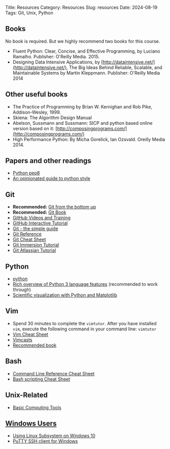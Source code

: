 Title: Resources
Category: Resources
Slug: resources
Date: 2024-08-19
Tags: Git, Unix, Python

## Books

No book is required. But we highly recommend two books for this course.

- Fluent Python: Clear, Concise, and Effective Programming, by Luciano Ramalho.
  Publisher: O'Reilly Media. 2015.
- Designing Data Intensive Applications, by
  [http://dataintensive.net/](http://dataintensive.net/), The Big Ideas Behind
  Reliable, Scalable, and Maintainable Systems by Martin Kleppmann. Publisher:
  O'Reilly Media 2014

## Other useful books

- The Practice of Programming by Brian W. Kernighan and Rob Pike,
  Addison-Wesley, 1999.
- Skiena: The Algorithm Design Manual
- Abelson, Sussmann and Sussmann: SICP and python based online version based on
  it: [http://composingprograms.com/](http://composingprograms.com/)
- High Performance Python: By Micha Gorelick, Ian Ozsvald. Oreilly Media 2014.


## Papers and other readings

- [Python pep8](https://www.python.org/dev/peps/pep-0008/)
- [An opinionated guide to python style](https://github.com/amontalenti/elements-of-python-style)

## Git

* **Recommended:** [Git from the bottom up](https://jwiegley.github.io/git-from-the-bottom-up/)
* **Recommended:** [Git Book](http://git-scm.com/book/en/v2)
* [GitHub Videos and Training](https://www.youtube.com/user/github)
* [GitHub Interactive Tutorial](https://try.github.io/levels/1/challenges/1)
* [Git - the simple guide](http://rogerdudler.github.io/git-guide/)
* [Git Reference](https://git-scm.com/docs)
* [Git Cheat Sheet](https://education.github.com/git-cheat-sheet-education.pdf)
* [Git Immersion Tutorial](http://gitimmersion.com)
* [Git Atlassian Tutorial](https://www.atlassian.com/git/tutorials)

## Python

* [python](https://www.python.org/about/gettingstarted/)
* [Rich overview of Python 3 language features](https://learnxinyminutes.com/docs/python/) (recommended to work through)
* [Scientific visualization with Python and Matplotlib](https://github.com/rougier/scientific-visualization-book)

## Vim

* Spend 30 minutes to complete the `vimtutor`.  After you have installed `vim`,
  execute the following command in your command line: `vimtutor`
* [Vim Cheat Sheet](https://devhints.io/vim)
* [Vimcasts](http://vimcasts.org/)
* [Recommended book](https://www.amazon.com/Practical-Vim-Edit-Speed-Thought/dp/1680501275)

## Bash

* [Command Line Reference Cheat Sheet](https://files.fosswire.com/2007/08/fwunixref.pdf)
* [Bash scripting Cheat Sheet](https://devhints.io/bash)

## Unix-Related

* [Basic Computing Tools](https://missing.csail.mit.edu/)

## <a id="windows"></a><a class="anchor-link" href="#windows">Windows Users</a>

* [Using Linux Subsystem on Windows 10]({attach}/pages/media/linux_subsystem.pdf)
* [PuTTY SSH client for Windows](https://www.chiark.greenend.org.uk/~sgtatham/putty/latest.html)

<!-- ## <a id="docker"></a><a class="anchor-link" href="#docker">Ubuntu Docker Image</a>

You can get an Ubuntu based Docker container with

```bash
docker pull iacs/cs107_ubuntu
```

The container is hosted [here](https://hub.docker.com/r/iacs/cs107_ubuntu/tags).
The `Dockerfile` and `run_cs107_docker.sh` launch script can be found in the
[class repository](https://code.harvard.edu/CS107/main/tree/master/docker). -->

